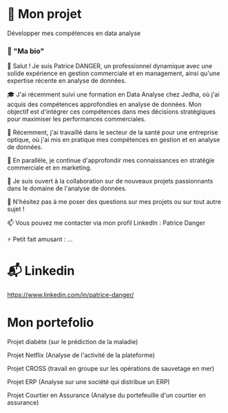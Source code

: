 # 🧑 Mon projet
Développer mes compétences en data analyse

### 🥷 "Ma bio"

👋 Salut ! Je suis Patrice DANGER, un professionnel dynamique avec une solide expérience en gestion commerciale et en management, ainsi qu'une expertise récente en analyse de données.<br>

🎓 J'ai récemment suivi une formation en Data Analyse chez Jedha, où j'ai acquis des compétences approfondies en analyse de données. Mon objectif est d'intégrer ces compétences dans mes décisions stratégiques pour maximiser les performances commerciales.<br>

💼 Récemment, j'ai travaillé dans le secteur de la santé pour une entreprise optique, où j'ai mis en pratique mes compétences en gestion et en analyse de données.<br>

🌱 En parallèle, je continue d'approfondir mes connaissances en stratégie commerciale et en marketing.<br>

🤝 Je suis ouvert à la collaboration sur de nouveaux projets passionnants dans le domaine de l'analyse de données.<br>

💬 N'hésitez pas à me poser des questions sur mes projets ou sur tout autre sujet !<br>

📫 Vous pouvez me contacter via mon profil LinkedIn : Patrice Danger<br>

⚡ Petit fait amusant : ...



# 📬 Linkedin

https://www.linkedin.com/in/patrice-danger/

# Mon portefolio

Projet diabète (sur le prédiction de la maladie)<br>

Projet Netflix (Analyse de l'activité de la plateforme)<br>

Projet CROSS (travail en groupe sur les opérations de sauvetage en mer)<br>

Projet ERP (Analyse sur une société qui distribue un ERP)<br>

Projet Courtier en Assurance (Analyse du portefeuille d'un courtier en assurance)<br>
